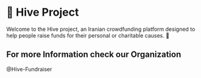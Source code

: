 # 🐝 Hive Project
Welcome to the Hive project, an Iranian crowdfunding platform designed to help people raise funds for their personal or charitable causes. 🌟

## For more Information check our Organization
@Hive-Fundraiser
